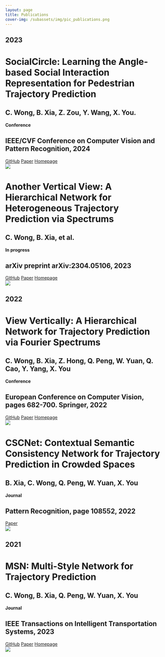 ```yaml
---
layout: page
title: Publications
cover-img: /subassets/img/pic_publications.png
---
```

<!--
 * @Author: Conghao Wong
 * @Date: 2023-03-03 16:04:54
 * @LastEditors: Conghao Wong
 * @LastEditTime: 2024-03-07 17:55:05
 * @Description: file content
 * @Github: https://cocoon2wong.github.io
 * Copyright 2023 Conghao Wong, All Rights Reserved.
-->

<link rel="stylesheet" href="/subassets/css/publication_box.css">

## 2023

<div class="publication_box">
    <div class="publication_info_box">
        <h1 class="publication_title">
            SocialCircle: Learning the Angle-based Social Interaction Representation for Pedestrian Trajectory
            Prediction
        </h1>
        <h2 class="publication_author">
            C. Wong, B. Xia, Z. Zou, Y. Wang, X. You.
        </h2>
        <strong class="hf_01">Conference</strong>
        <h2 class="publication_journal">
            IEEE/CVF Conference on Computer Vision and Pattern Recognition, 2024
        </h2>
        <div class="publication_buttons">
            <a class="btn btn-colorful btn-lg" href="https://github.com/cocoon2wong/SocialCircle">GitHub</a>
            <a class="btn btn-colorful btn-lg" href="https://arxiv.org/abs/2310.05370">Paper</a>
            <a class="btn btn-colorful btn-lg" href="https://cocoon2wong.github.io/SocialCircle">Homepage</a>
        </div>
    </div>
    <div class="publication_picture">
        <img src="/subassets/img/publications/2023_socialcircle.png">
    </div>
</div>

<div class="publication_box">
    <div class="publication_info_box">
        <h1 class="publication_title">
            Another Vertical View: A Hierarchical Network for Heterogeneous Trajectory Prediction via Spectrums
        </h1>
        <h2 class="publication_author">
            C. Wong, B. Xia, et al.
        </h2>
        <strong class="hf_03">In progress</strong>
        <h2 class="publication_journal">
            arXiv preprint arXiv:2304.05106, 2023
        </h2>
        <div class="publication_buttons">
            <a class="btn btn-colorful btn-lg" href="https://github.com/cocoon2wong/E-Vertical">GitHub</a>
            <a class="btn btn-colorful btn-lg" href="https://arxiv.org/abs/2304.05106">Paper</a>
            <a class="btn btn-colorful btn-lg" href="https://cocoon2wong.github.io/E-Vertical">Homepage</a>
        </div>
    </div>
    <div class="publication_picture">
        <img src="/subassets/img/publications/2023_ev.png">
    </div>
</div>

## 2022

<div class="publication_box">
    <div class="publication_info_box">
        <h1 class="publication_title">
            View Vertically: A Hierarchical Network for Trajectory Prediction via Fourier Spectrums
        </h1>
        <h2 class="publication_author">
            C. Wong, B. Xia, Z. Hong, Q. Peng, W. Yuan, Q. Cao, Y. Yang, X. You
        </h2>
        <strong class="hf_01">Conference</strong>
        <h2 class="publication_journal">
            European Conference on Computer Vision, pages 682-700. Springer, 2022
        </h2>
        <div class="publication_buttons">
            <a class="btn btn-colorful btn-lg" href="https://github.com/cocoon2wong/Vertical">GitHub</a>
            <a class="btn btn-colorful btn-lg" href="https://arxiv.org/abs/2110.07288">Paper</a>
            <a class="btn btn-colorful btn-lg" href="https://cocoon2wong.github.io/Vertical">Homepage</a>
        </div>
    </div>
    <div class="publication_picture">
        <img src="/subassets/img/publications/2022_v.png">
    </div>
</div>

<div class="publication_box">
    <div class="publication_info_box">
        <h1 class="publication_title">
            CSCNet: Contextual Semantic Consistency Network for Trajectory Prediction in Crowded Spaces
        </h1>
        <h2 class="publication_author">
            B. Xia, C. Wong, Q. Peng, W. Yuan, X. You
        </h2>
        <strong class="hf_02">Journal</strong>
        <h2 class="publication_journal">
            Pattern Recognition, page 108552, 2022
        </h2>
        <div class="publication_buttons">
            <a class="btn btn-colorful btn-lg" href="https://arxiv.org/abs/2202.08506">Paper</a>
        </div>
    </div>
    <div class="publication_picture">
        <img src="/subassets/img/publications/2022_csc.png">
    </div>
</div>

## 2021

<div class="publication_box">
    <div class="publication_info_box">
        <h1 class="publication_title">
            MSN: Multi-Style Network for Trajectory Prediction
        </h1>
        <h2 class="publication_author">
            C. Wong, B. Xia, Q. Peng, W. Yuan, X. You
        </h2>
        <strong class="hf_02">Journal</strong>
        <h2 class="publication_journal">
            IEEE Transactions on Intelligent Transportation Systems, 2023
        </h2>
        <div class="publication_buttons">
            <a class="btn btn-colorful btn-lg" href="https://github.com/northocean/msn">GitHub</a>
            <a class="btn btn-colorful btn-lg" href="https://arxiv.org/abs/2107.00932">Paper</a>
            <a class="btn btn-colorful btn-lg" href="https://northocean.github.io/MSN/">Homepage</a>
        </div>
    </div>
    <div class="publication_picture">
        <img src="/subassets/img/publications/2021_msn.png">
    </div>
</div>
